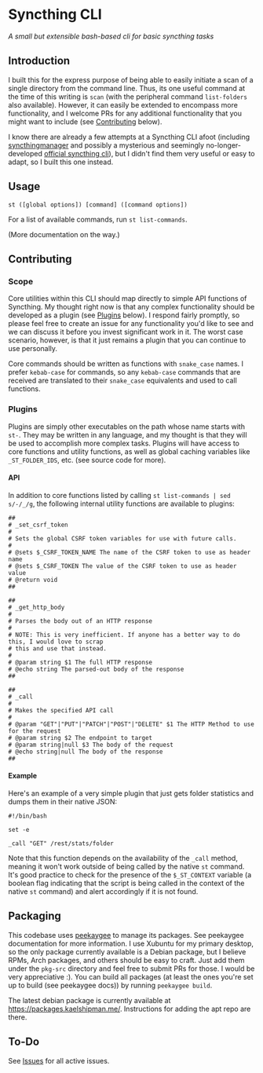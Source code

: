 Syncthing CLI
====================================================================================

*A small but extensible bash-based cli for basic syncthing tasks*

## Introduction

I built this for the express purpose of being able to easily initiate a scan of a single directory from the command line. Thus, its one useful command at the time of this writing is `scan` (with the peripheral command `list-folders` also available). However, it can easily be extended to encompass more functionality, and I welcome PRs for any additional functionality that you might want to include (see [Contributing](#contributing) below).

I know there are already a few attempts at a Syncthing CLI afoot (including [syncthingmanager](https://github.com/classicsc/syncthingmanager) and possibly a mysterious and seemingly no-longer-developed [official syncthing cli](https://github.com/syncthing/syncthing-cli)), but I didn't find them very useful or easy to adapt, so I built this one instead.


## Usage

```
st ([global options]) [command] ([command options])
```

For a list of available commands, run `st list-commands`.

(More documentation on the way.)


## Contributing

### Scope

Core utilities within this CLI should map directly to simple API functions of Syncthing. My thought right now is that any complex functionality should be developed as a plugin (see [Plugins](#plugins) below). I respond fairly promptly, so please feel free to create an issue for any functionality you'd like to see and we can discuss it before you invest significant work in it. The worst case scenario, however, is that it just remains a plugin that you can continue to use personally.

Core commands should be written as functions with `snake_case` names. I prefer `kebab-case` for commands, so any `kebab-case` commands that are received are translated to their `snake_case` equivalents and used to call functions.

### Plugins

Plugins are simply other executables on the path whose name starts with `st-`. They may be written in any language, and my thought is that they will be used to accomplish more complex tasks. Plugins will have access to core functions and utility functions, as well as global caching variables like `_ST_FOLDER_IDS`, etc. (see source code for more).

#### API

In addition to core functions listed by calling `st list-commands | sed s/-/_/g`, the following internal utility functions are available to plugins:

```
##
# _set_csrf_token
#
# Sets the global CSRF token variables for use with future calls.
#
# @sets $_CSRF_TOKEN_NAME The name of the CSRF token to use as header name
# @sets $_CSRF_TOKEN The value of the CSRF token to use as header value
# @return void
##
```

```
##
# _get_http_body
#
# Parses the body out of an HTTP response
#
# NOTE: This is very inefficient. If anyone has a better way to do this, I would love to scrap
# this and use that instead.
#
# @param string $1 The full HTTP response
# @echo string The parsed-out body of the response
##
```

```
##
# _call
#
# Makes the specified API call
#
# @param "GET"|"PUT"|"PATCH"|"POST"|"DELETE" $1 The HTTP Method to use for the request
# @param string $2 The endpoint to target
# @param string|null $3 The body of the request
# @echo string|null The body of the response
##
```

#### Example

Here's an example of a very simple plugin that just gets folder statistics and dumps them in their native JSON:

```
#!/bin/bash

set -e

_call "GET" /rest/stats/folder
```

Note that this function depends on the availability of the `_call` method, meaning it won't work outside of being called by the native `st` command. It's good practice to check for the presence of the `$_ST_CONTEXT` variable (a boolean flag indicating that the script is being called in the context of the native `st` command) and alert accordingly if it is not found.


## Packaging

This codebase uses [peekaygee](https://github.com/kael-shipman/peekaygee) to manage its packages. See peekaygee documentation for more information. I use Xubuntu for my primary desktop, so the only package currently available is a Debian package, but I believe RPMs, Arch packages, and others should be easy to craft. Just add them under the `pkg-src` directory and feel free to submit PRs for those. I would be very appreciative :). You can build all packages (at least the ones you're set up to build (see peekaygee docs)) by running `peekaygee build`.

The latest debian package is currently available at https://packages.kaelshipman.me/. Instructions for adding the apt repo are there.


## To-Do

See [Issues](https://github.com/kael-shipman/syncthing-cli/issues) for all active issues.

